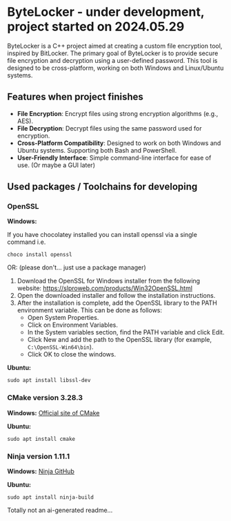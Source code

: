 # ByteLocker - under development, project started on 2024.05.29

<!-- Home project for a file/folder locker for Windows. @2024.05.14 21:23 -->

ByteLocker is a C++ project aimed at creating a custom file encryption tool, inspired by BitLocker. The primary goal of ByteLocker is to provide secure file encryption and decryption using a user-defined password. This tool is designed to be cross-platform, working on both Windows and Linux/Ubuntu systems.

## Features when project finishes

- **File Encryption**: Encrypt files using strong encryption algorithms (e.g., AES).
- **File Decryption**: Decrypt files using the same password used for encryption.
- **Cross-Platform Compatibility**: Designed to work on both Windows and Ubuntu systems. Supporting both Bash and PowerShell.
- **User-Friendly Interface**: Simple command-line interface for ease of use. (Or maybe a GUI later)

## Used packages / Toolchains for developing

### OpenSSL

**Windows:**

If you have chocolatey installed you can install openssl via a single command i.e.

    choco install openssl

OR: (please don't... just use a package manager)

1. Download the OpenSSL for Windows installer from the following website: <https://slproweb.com/products/Win32OpenSSL.html>
2. Open the downloaded installer and follow the installation instructions.
3. After the installation is complete, add the OpenSSL library to the PATH environment variable. This can be done as follows:
    - Open System Properties.
    - Click on Environment Variables.
    - In the System variables section, find the PATH variable and click Edit.
    - Click New and add the path to the OpenSSL library (for example, `C:\OpenSSL-Win64\bin`).
    - Click OK to close the windows.

**Ubuntu:**

    sudo apt install libssl-dev

### CMake version 3.28.3

**Windows:**
[Official site of CMake](https://cmake.org/download/)

**Ubuntu:**

    sudo apt install cmake

### Ninja version 1.11.1

**Windows:** [Ninja GitHub](https://github.com/ninja-build/ninja)

**Ubuntu:**

    sudo apt install ninja-build

Totally not an ai-generated readme...
